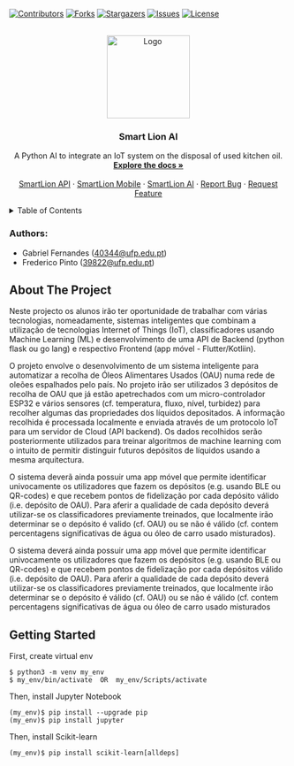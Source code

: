 <div id="top"></div>

<!-- PROJECT SHIELDS -->
<!--
*** I'm using markdown "reference style" links for readability.
*** Reference links are enclosed in brackets [ ] instead of parentheses ( ).
*** See the bottom of this document for the declaration of the reference variables
*** for contributors-url, forks-url, etc. This is an optional, concise syntax you may use.
*** https://www.markdownguide.org/basic-syntax/#reference-style-links
-->
[![Contributors][contributors-shield]][contributors-url]
[![Forks][forks-shield]][forks-url]
[![Stargazers][stars-shield]][stars-url]
[![Issues][issues-shield]][issues-url]
[![License][license-shield]][license-url]



<!-- PROJECT LOGO -->
<br />
<div align="center">
  <a href="https://github.com/21F0rc3/Smart-Lion-AI/">
    <img src="https://user-images.githubusercontent.com/57480698/168663263-6b838ee1-e0f9-442d-bf8e-d0f7bb79d87b.png" alt="Logo" width="150" height="150">
  </a>

  <h3 align="center">Smart Lion AI</h3>

  <p align="center">
    A Python AI to integrate an IoT system on the disposal of used kitchen oil.
    <br />
    <a href="https://github.com/21F0rc3/Smart-Lion-AI"><strong>Explore the docs »</strong></a>
    <br />
    <br />
    <a href="https://github.com/21F0rc3/sl-api/">SmartLion API</a>
    ·
    <a href="https://github.com/fredmnpinto/smart_lion_mobile/">SmartLion Mobile</a>
    ·
    <a href="https://github.com/21F0rc3/Smart-Lion-AI/">SmartLion AI</a>
    ·
    <a href="https://github.com/21F0rc3/Smart-Lion-AI/issues">Report Bug</a>
    ·
    <a href="https://github.com/21F0rc3/Smart-Lion-AI/issues">Request Feature</a>
  </p>
</div>



<!-- TABLE OF CONTENTS -->
<details>
  <summary>Table of Contents</summary>
  <ol>
    <li>
      <a href="#authors">Authors</a>
    </li>
    <li>
      <a href="#about-the-project">About The Project</a>
    </li>
    <li>
      <a href="#getting-started">Getting Started</a>
    </li>
  </ol>
</details>


### Authors:
- Gabriel Fernandes (40344@ufp.edu.pt)
- Frederico Pinto (39822@ufp.edu.pt)
  
## About The Project

Neste  projecto  os  alunos  irão  ter  oportunidade  de  trabalhar  com  várias  tecnologias, nomeadamente, sistemas inteligentes que combinam a utilização de tecnologias Internet of Things (IoT), classificadores usando Machine Learning (ML) e desenvolvimento de uma API de Backend (python flask ou go lang) e respectivo Frontend (app móvel - Flutter/Kotliin). 

O projeto envolve o desenvolvimento de um sistema inteligente para automatizar a recolha de Óleos Alimentares Usados (OAU) numa rede de oleões espalhados pelo país. No projeto irão ser utilizados 3 depósitos de recolha de OAU que já estão apetrechados com um micro-controlador ESP32 e vários sensores (cf. temperatura, fluxo, nível, turbidez) para recolher algumas das propriedades dos líquidos depositados. A informação recolhida é processada localmente e enviada através de um protocolo IoT para um servidor de Cloud (API backend). Os dados recolhidos serão posteriormente utilizados para treinar algoritmos de machine learning com o intuito de permitir distinguir futuros depósitos de líquidos usando a mesma arquitectura.

O sistema deverã ainda possuir uma app móvel que permite identificar univocamente os utilizadores que fazem os depósitos (e.g. usando BLE ou QR-codes) e que recebem pontos de fidelização por cada depósito válido (i.e. depósito de OAU). Para aferir a qualidade de cada depósito deverá utilizar-se os classificadores previamente treinados, que localmente irão determinar se o depósito é valido (cf. OAU) ou se não é válido (cf. contem percentagens significativas de água ou óleo de carro usado misturados).

O  sistema  deverá  ainda  possuir  uma  app  móvel  que  permite  identificar univocamente os utilizadores que fazem os depósitos (e.g. usando BLE ou QR-codes) e que recebem pontos de fidelização por cada depósitos válido (i.e. depósito de OAU). Para aferir  a  qualidade  de  cada  depósito  deverá  utilizar-se  os  classificadores  previamente treinados, que localmente irão determinar se o depósito é válido (cf. OAU) ou se não é válido (cf. contem percentagens significativas de água ou óleo de carro usado misturados 

## Getting Started

First, create virtual env
```
$ python3 -m venv my_env
$ my_env/bin/activate  OR  my_env/Scripts/activate
```

Then, install Jupyter Notebook
```
(my_env)$ pip install --upgrade pip
(my_env)$ pip install jupyter
```

Then, install Scikit-learn
```
(my_env)$ pip install scikit-learn[alldeps]
```


<!-- MARKDOWN LINKS & IMAGES -->
<!-- https://www.markdownguide.org/basic-syntax/#reference-style-links -->
[contributors-shield]: https://img.shields.io/github/contributors/21F0rc3/Smart-Lion-AI?style=for-the-badge
[contributors-url]: https://github.com/21F0rc3/Smart-Lion-AI/graphs/contributors
[forks-shield]: https://img.shields.io/github/forks/21F0rc3/Smart-Lion-AI?style=for-the-badge
[forks-url]: https://github.com/21F0rc3/Smart-Lion-AI/network/members
[stars-shield]: https://img.shields.io/github/stars/21F0rc3/Smart-Lion-AI?style=for-the-badge
[stars-url]: https://github.com/21F0rc3/Smart-Lion-AI/stargazers
[issues-shield]: https://img.shields.io/github/issues/21F0rc3/Smart-Lion-AI?style=for-the-badge
[issues-url]: https://github.com/21F0rc3/Smart-Lion-AI/issues
[license-shield]: https://img.shields.io/github/license/21F0rc3/Smart-Lion-AI?style=for-the-badge
[license-url]: https://github.com/21F0rc3/Smart-Lion-AI/blob/master/LICENSE
